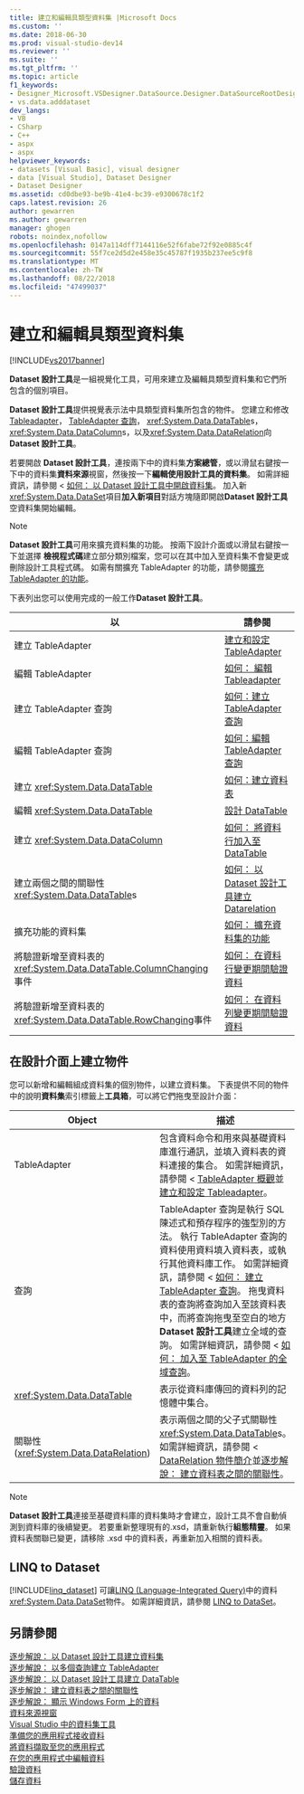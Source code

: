```yaml
---
title: 建立和編輯具類型資料集 |Microsoft Docs
ms.custom: ''
ms.date: 2018-06-30
ms.prod: visual-studio-dev14
ms.reviewer: ''
ms.suite: ''
ms.tgt_pltfrm: ''
ms.topic: article
f1_keywords:
- Designer_Microsoft.VSDesigner.DataSource.Designer.DataSourceRootDesigner
- vs.data.adddataset
dev_langs:
- VB
- CSharp
- C++
- aspx
- aspx
helpviewer_keywords:
- datasets [Visual Basic], visual designer
- data [Visual Studio], Dataset Designer
- Dataset Designer
ms.assetid: cd0dbe93-be9b-41e4-bc39-e9300678c1f2
caps.latest.revision: 26
author: gewarren
ms.author: gewarren
manager: ghogen
robots: noindex,nofollow
ms.openlocfilehash: 0147a114dff7144116e52f6fabe72f92e0885c4f
ms.sourcegitcommit: 55f7ce2d5d2e458e35c45787f1935b237ee5c9f8
ms.translationtype: MT
ms.contentlocale: zh-TW
ms.lasthandoff: 08/22/2018
ms.locfileid: "47499037"
---
```

# <a name="creating-and-editing-typed-datasets"></a>建立和編輯具類型資料集
[!INCLUDE[vs2017banner](../includes/vs2017banner.md)]

**Dataset 設計工具**是一組視覺化工具，可用來建立及編輯具類型資料集和它們所包含的個別項目。  
  
 **Dataset 設計工具**提供視覺表示法中具類型資料集所包含的物件。 您建立和修改[Tableadapter](../data-tools/tableadapter-overview.md)， [TableAdapter 查詢](../data-tools/how-to-create-tableadapter-queries.md)， <xref:System.Data.DataTable>s， <xref:System.Data.DataColumn>s，以及<xref:System.Data.DataRelation>向**Dataset 設計工具**。  
  
 若要開啟  **Dataset 設計工具**，連按兩下中的資料集**方案總管**，或以滑鼠右鍵按一下中的資料集**資料來源**視窗，然後按一下**編輯使用設計工具的資料集**。 如需詳細資訊，請參閱 <<c0> [ 如何： 以 Dataset 設計工具中開啟資料集](http://msdn.microsoft.com/library/36fc266f-365b-42cb-aebb-c993dc2c47c3)。 加入新<xref:System.Data.DataSet>項目**加入新項目**對話方塊隨即開啟**Dataset 設計工具**空資料集開始編輯。  
  
> [!NOTE]
>  **Dataset 設計工具**可用來擴充資料集的功能。 按兩下設計介面或以滑鼠右鍵按一下並選擇 **檢視程式碼**建立部分類別檔案，您可以在其中加入至資料集不會變更或刪除設計工具程式碼。 如需有關擴充 TableAdapter 的功能，請參閱[擴充 TableAdapter 的功能](../data-tools/extend-the-functionality-of-a-tableadapter.md)。  
  
 下表列出您可以使用完成的一般工作**Dataset 設計工具**。  
  
|以|請參閱|  
|--------|---------|  
|建立 TableAdapter|[建立和設定 TableAdapter](../data-tools/create-and-configure-tableadapters.md)|  
|編輯 TableAdapter|[如何： 編輯 Tableadapter](http://msdn.microsoft.com/library/ca178745-e35a-45f1-a395-23cddfd8f855)|  
|建立 TableAdapter 查詢|[如何：建立 TableAdapter 查詢](../data-tools/how-to-create-tableadapter-queries.md)|  
|編輯 TableAdapter 查詢|[如何：編輯 TableAdapter 查詢](../data-tools/how-to-edit-tableadapter-queries.md)|  
|建立 <xref:System.Data.DataTable>|[如何：建立資料表](../data-tools/how-to-create-data-tables.md)|  
|編輯 <xref:System.Data.DataTable>|[設計 DataTable](../data-tools/designing-datatables.md)|  
|建立 <xref:System.Data.DataColumn>|[如何： 將資料行加入至 DataTable](http://msdn.microsoft.com/library/8ca21f77-b99a-47a7-a656-7cfd7a1bd9df)|  
|建立兩個之間的關聯性<xref:System.Data.DataTable>s|[如何： 以 Dataset 設計工具建立 Datarelation](http://msdn.microsoft.com/library/a3ab4803-0b50-4b74-9920-ab20bfbf1aa2)|  
|擴充功能的資料集|[如何： 擴充資料集的功能](http://msdn.microsoft.com/library/dfbc21eb-7ea2-4942-addd-49677f5493be)|  
|將驗證新增至資料表的<xref:System.Data.DataTable.ColumnChanging>事件|[如何： 在資料行變更期間驗證資料](http://msdn.microsoft.com/library/a2680600-67b6-4a40-a77e-b5bc638281c5)|  
|將驗證新增至資料表的<xref:System.Data.DataTable.RowChanging>事件|[如何： 在資料列變更期間驗證資料](http://msdn.microsoft.com/library/afc03c77-dfed-4302-9376-929400468ecc)|  
  
## <a name="creating-objects-on-the-design-surface"></a>在設計介面上建立物件  
 您可以新增和編輯組成資料集的個別物件，以建立資料集。 下表提供不同的物件中的說明**資料集**索引標籤上**工具箱**，可以將它們拖曳至設計介面：  
  
|Object|描述|  
|------------|-----------------|  
|TableAdapter|包含資料命令和用來與基礎資料庫進行通訊，並填入資料表的資料連接的集合。 如需詳細資訊，請參閱 < [TableAdapter 概觀](../data-tools/tableadapter-overview.md)並[建立和設定 Tableadapter](../data-tools/create-and-configure-tableadapters.md)。|  
|查詢|TableAdapter 查詢是執行 SQL 陳述式和預存程序的強型別的方法。 執行 TableAdapter 查詢的資料使用資料填入資料表，或執行其他資料庫工作。 如需詳細資訊，請參閱 <<c0> [ 如何： 建立 TableAdapter 查詢](../data-tools/how-to-create-tableadapter-queries.md)。 拖曳資料表的查詢將查詢加入至該資料表中，而將查詢拖曳至空白的地方**Dataset 設計工具**建立全域的查詢。 如需詳細資訊，請參閱 <<c0> [ 如何： 加入至 TableAdapter 的全域查詢](../data-tools/how-to-add-global-queries-to-a-tableadapter.md)。|  
|<xref:System.Data.DataTable>|表示從資料庫傳回的資料列的記憶體中集合。|  
|關聯性 (<xref:System.Data.DataRelation>)|表示兩個之間的父子式關聯性<xref:System.Data.DataTable>s。 如需詳細資訊，請參閱 < [DataRelation 物件簡介](http://msdn.microsoft.com/library/89d8a881-8265-41f2-a88b-61311ab06192)並[逐步解說： 建立資料表之間的關聯性](http://msdn.microsoft.com/library/9b3f1c87-7098-4ed4-a710-cde8f8059f82)。|  
  
> [!NOTE]
>  **Dataset 設計工具**連接至基礎資料庫的資料集時才會建立，設計工具不會自動偵測到資料庫的後續變更。 若要重新整理現有的.xsd，請重新執行**組態精靈**。 如果資料表關聯已變更，請移除 .xsd 中的資料表，再重新加入相關的資料表。  
  
## <a name="linq-to-dataset"></a>LINQ to Dataset  
 [!INCLUDE[linq_dataset](../includes/linq-dataset-md.md)] 可讓[LINQ (Language-Integrated Query)](http://msdn.microsoft.com/library/a73c4aec-5d15-4e98-b962-1274021ea93d)中的資料<xref:System.Data.DataSet>物件。 如需詳細資訊，請參閱 [LINQ to DataSet](http://msdn.microsoft.com/library/743e3755-3ecb-45a2-8d9b-9ed41f0dcf17)。  
  
## <a name="see-also"></a>另請參閱  
 [逐步解說： 以 Dataset 設計工具建立資料集](../data-tools/walkthrough-creating-a-dataset-with-the-dataset-designer.md)   
 [逐步解說： 以多個查詢建立 TableAdapter](../data-tools/walkthrough-creating-a-tableadapter-with-multiple-queries.md)   
 [逐步解說： 以 Dataset 設計工具建立 DataTable](../data-tools/walkthrough-creating-a-datatable-in-the-dataset-designer.md)   
 [逐步解說： 建立資料表之間的關聯性](http://msdn.microsoft.com/library/9b3f1c87-7098-4ed4-a710-cde8f8059f82)   
 [逐步解說： 顯示 Windows Form 上的資料](../data-tools/walkthrough-displaying-data-on-a-windows-form.md)   
 [資料來源視窗](http://msdn.microsoft.com/library/0d20f699-cc95-45b3-8ecb-c7edf1f67992)   
 [Visual Studio 中的資料集工具](../data-tools/dataset-tools-in-visual-studio.md)   
 [準備您的應用程式接收資料](http://msdn.microsoft.com/library/c17bdb7e-c234-4f2f-9582-5e55c27356ad)   
 [將資料擷取至您的應用程式](../data-tools/fetching-data-into-your-application.md)   
 [在您的應用程式中編輯資料](../data-tools/editing-data-in-your-application.md)   
 [驗證資料](http://msdn.microsoft.com/library/b3a9ee4e-5d4d-4411-9c56-c811f2b4ee7e)   
 [儲存資料](../data-tools/saving-data.md)
